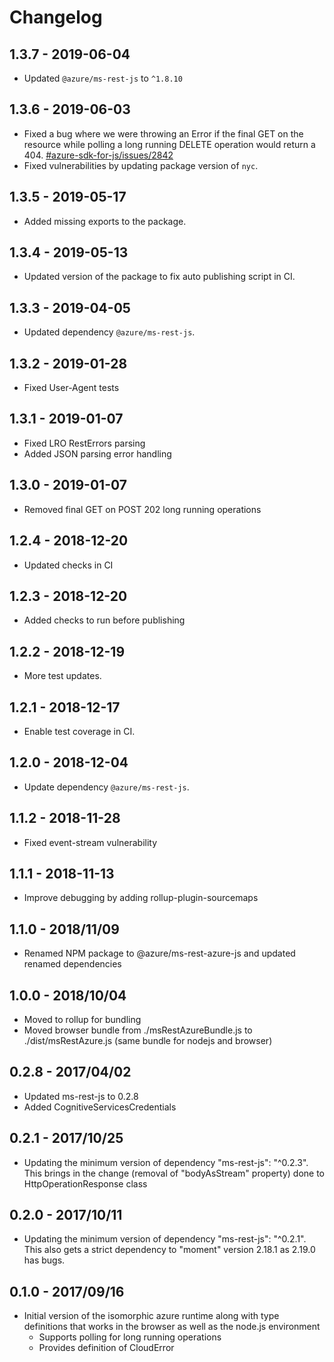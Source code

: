 # Changelog
## 1.3.7 - 2019-06-04
- Updated `@azure/ms-rest-js` to `^1.8.10`

## 1.3.6 - 2019-06-03
- Fixed a bug where we were throwing an Error if the final GET on the resource while polling a long running DELETE operation would return a 404. [#azure-sdk-for-js/issues/2842](https://github.com/Azure/azure-sdk-for-js/issues/2842)
- Fixed vulnerabilities by updating package version of `nyc`.

## 1.3.5 - 2019-05-17
- Added missing exports to the package.

## 1.3.4 - 2019-05-13
- Updated version of the package to fix auto publishing script in CI.

## 1.3.3 - 2019-04-05
- Updated dependency `@azure/ms-rest-js`.

## 1.3.2 - 2019-01-28
- Fixed User-Agent tests

## 1.3.1 - 2019-01-07
- Fixed LRO RestErrors parsing
- Added JSON parsing error handling

## 1.3.0 - 2019-01-07
- Removed final GET on POST 202 long running operations

## 1.2.4 - 2018-12-20
- Updated checks in CI

## 1.2.3 - 2018-12-20
- Added checks to run before publishing

## 1.2.2 - 2018-12-19
- More test updates.

## 1.2.1 - 2018-12-17
- Enable test coverage in CI.

## 1.2.0 - 2018-12-04
- Update dependency `@azure/ms-rest-js`.

## 1.1.2 - 2018-11-28
- Fixed event-stream vulnerability

## 1.1.1 - 2018-11-13

- Improve debugging by adding rollup-plugin-sourcemaps

## 1.1.0 - 2018/11/09

- Renamed NPM package to @azure/ms-rest-azure-js and updated renamed dependencies

## 1.0.0 - 2018/10/04

- Moved to rollup for bundling
- Moved browser bundle from ./msRestAzureBundle.js to ./dist/msRestAzure.js (same bundle for nodejs and browser)

## 0.2.8 - 2017/04/02

- Updated ms-rest-js to 0.2.8
- Added CognitiveServicesCredentials

## 0.2.1 - 2017/10/25

- Updating the minimum version of dependency "ms-rest-js": "^0.2.3". This brings in the change (removal of "bodyAsStream" property) done to HttpOperationResponse class

## 0.2.0 - 2017/10/11

- Updating the minimum version of dependency "ms-rest-js": "^0.2.1". This also gets a strict dependency to "moment" version 2.18.1 as 2.19.0 has bugs.

## 0.1.0 - 2017/09/16

- Initial version of the isomorphic azure runtime along with type definitions that works in the browser as well as the node.js environment
  - Supports polling for long running operations
  - Provides definition of CloudError